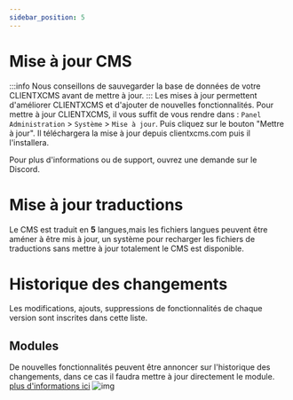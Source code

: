 ```yaml
---
sidebar_position: 5
---
```


# Mise à jour CMS
:::info
Nous conseillons de sauvegarder la base de données de votre CLIENTXCMS avant de mettre à jour.
:::
Les mises à jour permettent d'améliorer CLIENTXCMS et d'ajouter de nouvelles fonctionnalités.
Pour mettre à jour CLIENTXCMS, il vous suffit de vous rendre dans : `Panel Administration` > `Système` > `Mise à jour`. Puis cliquez sur le bouton "Mettre à jour".
Il téléchargera la mise à jour depuis clientxcms.com puis il l'installera.

Pour plus d'informations ou de support, ouvrez une demande sur le Discord.

# Mise à jour traductions
Le CMS est traduit en **5** langues,mais les fichiers langues peuvent être améner à être mis à jour, un système pour recharger les fichiers de traductions sans mettre à jour totalement le CMS est disponible.
# Historique des changements
Les modifications, ajouts, suppressions de fonctionnalités de chaque version sont inscrites dans cette liste.
## Modules
De nouvelles fonctionnalités peuvent être annoncer sur l'historique des changements, dans ce cas il faudra mettre à jour directement le module. [plus d'informations ici](../modules)
![img](https://media.discordapp.net/attachments/475073153509490689/1064208514211381319/image.png?width=960&height=466)